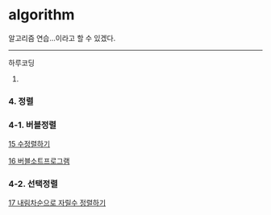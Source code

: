 # algorithm

알고리즘 연습...이라고 할 수 있겠다.



---  

하루코딩

1. 


### 4. 정렬
### 4-1. 버블정렬

[15 수정렬하기](https://github.com/J-Jaeh/algorithm/tree/main/백준/Bronze/2750.%E2%80%85수%E2%80%85정렬하기)  

[16 버블소트프로그램](https://github.com/J-Jaeh/algorithm/tree/main/백준/Gold/1377.%E2%80%85버블%E2%80%85소트)

### 4-2. 선택정렬
[17 내림차순으로 자릴수 정렬하기](https://github.com/J-Jaeh/algorithm/tree/main/백준/Silver/1427.%E2%80%85소트인사이드)



